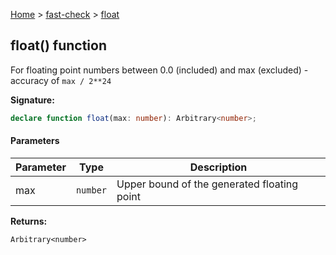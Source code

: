 [Home](/) &gt; [fast-check](../fast-check.md) &gt; [float](float_2.md)

## float() function

For floating point numbers between 0.0 (included) and max (excluded) - accuracy of `max / 2**24`

<b>Signature:</b>

```typescript
declare function float(max: number): Arbitrary<number>;
```

#### Parameters

|  Parameter | Type | Description |
|  --- | --- | --- |
|  max | <code>number</code> | Upper bound of the generated floating point |

<b>Returns:</b>

`Arbitrary<number>`

